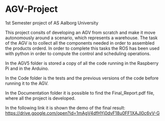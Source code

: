 # AGV-Project
1st Semester project of AS Aalborg University

This project consits of developing an AGV from scratch and make it move autonomously around a scenario, which represents a warehouse. The task of the AGV is to collect all the components needed in order to assembled the products orderd. In order to complete this tasks the ROS has been used with python in order to compute the control and scheduling operations.

In the AGV5 folder is stored a copy of all the code running in the Raspberry Pi and in the Arduino.

In the Code folder is the tests and the previous versions of the code before running it to the AGV.

In the Documentation folder it is possible to find the Final_Report.pdf file, where all the project is developed.

In the following link it is shown the demo of the final result: https://drive.google.com/open?id=1mAgV4dfHYj0dvF18u0FF1XAJI0c6vV-G 


